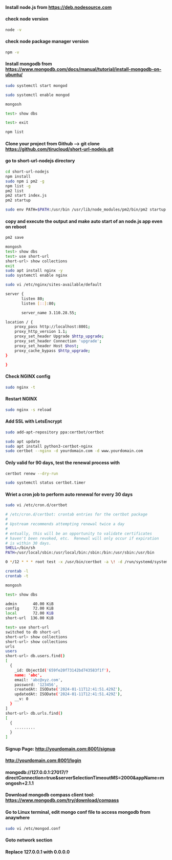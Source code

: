 #### Install node.js from https://deb.nodesource.com
#### check node version
```bash 
node -v
```
#### check node package manager version
```bash
npm -v 
```
#### Install mongodb from https://www.mongodb.com/docs/manual/tutorial/install-mongodb-on-ubuntu/
```bash 
sudo systemctl start mongod
```
```bash
sudo systemctl enable mongod 
```
```bash
mongosh 
```
```bash
test> show dbs 
```
```bash
test> exit 
```
```bash
npm list 
```
#### Clone your project from Github --> git clone https://github.com/tirucloud/short-url-nodejs.git
#### go to short-url-nodejs directory
```bash
cd short-url-nodejs
npm install
sudo npm i pm2 -g
npm list -g
pm2 list
pm2 start index.js
pm2 startup
```
```bash
sudo env PATH=$PATH:/usr/bin /usr/lib/node_modules/pm2/bin/pm2 startup systemd -u ubuntu --hp /home/ubuntu
```
#### copy and execute the output and make auto start of an node.js app even on reboot
```bash
pm2 save
```
```bash
mongosh
test> show dbs
test> use short-url
short-url> show collections
exit
sudo apt install nginx -y
sudo systemctl enable nginx
```
```bash
sudo vi /etc/nginx/sites-available/default
````
```bash
server {
       listen 80;
       listen [::]:80;

       server_name 3.110.28.55;

location / {
    proxy_pass http://localhost:8001;
    proxy_http_version 1.1;
    proxy_set_header Upgrade $http_upgrade;
    proxy_set_header Connection 'upgrade';
    proxy_set_header Host $host;
    proxy_cache_bypass $http_upgrade;
}

}
```
#### Check NGINX config

```bash
sudo nginx -t
```
#### Restart NGINX
```bash
sudo nginx -s reload
````
#### Add SSL with LetsEncrypt
```bash
sudo add-apt-repository ppa:certbot/certbot 
```
```bash
sudo apt update 
sudo apt install python3-certbot-nginx 
sudo certbot --nginx -d yourdomain.com -d www.yourdomain.com
```
#### Only valid for 90 days, test the renewal process with
```bash
certbot renew --dry-run
```
```bash
sudo systemctl status certbot.timer
```
#### Wriet a cron job to perform auto renewal for every 30 days
```bash
sudo vi /etc/cron.d/certbot
```
```bash
# /etc/cron.d/certbot: crontab entries for the certbot package
#
# Upstream recommends attempting renewal twice a day
#
# entually, this will be an opportunity to validate certificates
# haven't been revoked, etc.  Renewal will only occur if expiration
# is within 30 days.
SHELL=/bin/sh
PATH=/usr/local/sbin:/usr/local/bin:/sbin:/bin:/usr/sbin:/usr/bin

0 */12 * * * root test -x /usr/bin/certbot -a \! -d /run/systemd/system && perl -e 'sleep int(rand(3600))' && certbot -q renew
```
```bash
crontab -l
crontab -t
```
```bash
mongosh
```
```bash
test> show dbs
```
```bash
admin       40.00 KiB
config      72.00 KiB
local       72.00 KiB
short-url  136.00 KiB
```
```bash
test> use short-url
switched to db short-url
short-url> show collections
short-url> show collections
urls
users
short-url> db.users.find()
[
  {
	_id: ObjectId('659fe20f73142bd743583f1f'),
	name: 'abc',
	email: 'abc@xyz.com',
	password: '123456',
	createdAt: ISODate('2024-01-11T12:41:51.429Z'),
	updatedAt: ISODate('2024-01-11T12:41:51.429Z'),
	__v: 0
  }
]
short-url> db.urls.find()
[
  {
	.........
  }
]
```
#### Signup Page: http://yourdomain.com:8001/signup

#### http://yourdomain.com:8001/login

#### mongodb://127.0.0.1:27017/?directConnection=true&serverSelectionTimeoutMS=2000&appName=mongosh+2.1.1

#### Download mongodb compass client tool: https://www.mongodb.com/try/download/compass

#### Go to Linux terminal, edit mongo conf file to access mongodb from anaywhere
```bash
sudo vi /etc/mongod.conf
```
#### Goto network section 
#### Replace 127.0.0.1 with 0.0.0.0

